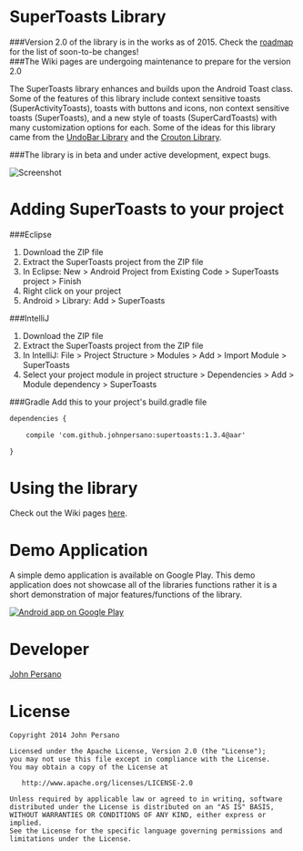 SuperToasts Library
=================
###Version 2.0 of the library is in the works as of 2015. Check the [roadmap](https://github.com/JohnPersano/SuperToasts/blob/master/ROADMAP.md) for the list of soon-to-be changes!<br>
###The Wiki pages are undergoing maintenance to prepare for the version 2.0

The SuperToasts library enhances and builds upon the Android Toast class. Some of the features of this library include context sensitive toasts (SuperActivityToasts), toasts with buttons and icons, non context sensitive toasts (SuperToasts), and a new style of toasts (SuperCardToasts) with many customization options for each. Some of the ideas for this library came from the [UndoBar Library](https://code.google.com/p/romannurik-code/source/browse/misc/undobar)
and the [Crouton Library](https://github.com/keyboardsurfer/Crouton).


###The library is in beta and under active development, expect bugs. <br>

![Screenshot](http://i1016.photobucket.com/albums/af284/Turbopwned/supertoasts_group_screenshot_two.png)


Adding SuperToasts to your project
================
###Eclipse
1) Download the ZIP file <br>
2) Extract the SuperToasts project from the ZIP file <br>
3) In Eclipse: New > Android Project from Existing Code > SuperToasts project > Finish <br>
4) Right click on your project <br>
5) Android > Library: Add > SuperToasts <br>


###IntelliJ
1) Download the ZIP file <br>
2) Extract the SuperToasts project from the ZIP file <br>
3) In IntelliJ: File > Project Structure > Modules > Add > Import Module > SuperToasts <br>
4) Select your project module in project structure > Dependencies > Add > Module dependency > SuperToasts


###Gradle
Add this to your project's build.gradle file
```xml
dependencies {

    compile 'com.github.johnpersano:supertoasts:1.3.4@aar'

}
```


Using the library
================
Check out the Wiki pages [here](https://github.com/JohnPersano/SuperToasts/wiki).


Demo Application
================
A simple demo application is available on Google Play. This demo application does not showcase all of the libraries functions 
rather it is a short demonstration of major features/functions of the library.

<a href="https://play.google.com/store/apps/details?id=com.supertoastsdemo">
  <img alt="Android app on Google Play"
       src="https://developer.android.com/images/brand/en_app_rgb_wo_60.png" />
</a>

Developer
=========
[John Persano](https://plus.google.com/+JohnPersano)


License
=======

    Copyright 2014 John Persano

    Licensed under the Apache License, Version 2.0 (the "License");
    you may not use this file except in compliance with the License.
    You may obtain a copy of the License at

       http://www.apache.org/licenses/LICENSE-2.0

    Unless required by applicable law or agreed to in writing, software
    distributed under the License is distributed on an "AS IS" BASIS,
    WITHOUT WARRANTIES OR CONDITIONS OF ANY KIND, either express or implied.
    See the License for the specific language governing permissions and
    limitations under the License.

